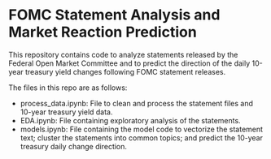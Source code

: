 # FOMC Statement Analysis and Market Reaction Prediction

This repository contains code to analyze statements released by the Federal Open Market Committee and to predict the direction of the daily 10-year treasury yield changes following FOMC statement releases. 

The files in this repo are as follows:
- process_data.ipynb: File to clean and process the statement files and 10-year treasury yield data.
- EDA.ipynb: File containing exploratory analysis of the statements.
- models.ipynb: File containing the model code to vectorize the statement text; cluster the statements into common topics; and predict the 10-year treasury daily change direction.
